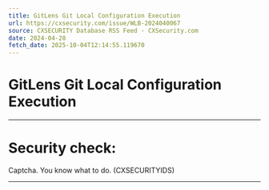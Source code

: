 ```yaml
---
title: GitLens Git Local Configuration Execution
url: https://cxsecurity.com/issue/WLB-2024040067
source: CXSECURITY Database RSS Feed - CXSecurity.com
date: 2024-04-28
fetch_date: 2025-10-04T12:14:55.119670
---
```


# GitLens Git Local Configuration Execution

---

# Security check:

Captcha. You know what to do. (CXSECURITYIDS)

---